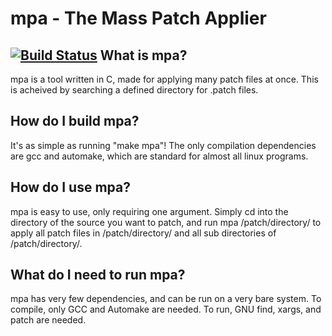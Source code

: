 mpa - The Mass Patch Applier 
================================
[![Build Status](https://travis-ci.org/frap129/mpa.svg?branch=master)](https://travis-ci.org/frap129/mpa)
What is mpa?
------------
mpa is a tool written in C, made for applying many patch files
at once. This is acheived by searching a defined directory for
.patch files.

How do I build mpa?
-------------------
It's as simple as running "make mpa"! The only compilation
dependencies are gcc and automake, which are standard for
almost all linux programs.

How do I use mpa?
-----------------
mpa is easy to use, only requiring one argument. Simply cd into
the directory of the source you want to patch, and run 
  mpa /patch/directory/
to apply all patch files in /patch/directory/ and all sub
directories of /patch/directory/.

What do I need to run mpa?
--------------------------
mpa has very few dependencies, and can be run on a very bare
system. To compile, only GCC and Automake are needed. To run,
GNU find, xargs, and patch are needed.
